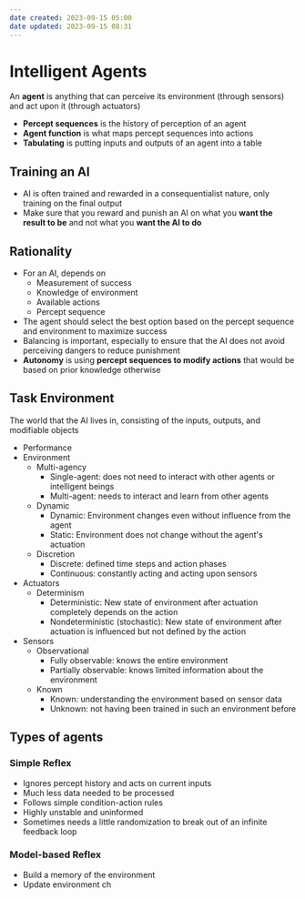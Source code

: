 ```yaml
---
date created: 2023-09-15 05:00
date updated: 2023-09-15 08:31
---
```


# Intelligent Agents

An **agent** is anything that can perceive its environment (through sensors) and act upon it (through actuators)

- **Percept sequences** is the history of perception of an agent
- **Agent function** is what maps percept sequences into actions
- **Tabulating** is putting inputs and outputs of an agent into a table

## Training an AI

- AI is often trained and rewarded in a consequentialist nature, only training on the final output
- Make sure that you reward and punish an AI on what you **want the result to be** and not what you **want the AI to do**

## Rationality

- For an AI, depends on
  - Measurement of success
  - Knowledge of environment
  - Available actions
  - Percept sequence
- The agent should select the best option based on the percept sequence and environment to maximize success
- Balancing is important, especially to ensure that the AI does not avoid perceiving dangers to reduce punishment
- **Autonomy** is using **percept sequences to modify actions** that would be based on prior knowledge otherwise

## Task Environment

The world that the AI lives in, consisting of the inputs, outputs, and modifiable objects

- Performance
- Environment
  - Multi-agency
    - Single-agent: does not need to interact with other agents or intelligent beings
    - Multi-agent: needs to interact and learn from other agents
  - Dynamic
    - Dynamic: Environment changes even without influence from the agent
    - Static: Environment does not change without the agent's actuation
  - Discretion
    - Discrete: defined time steps and action phases
    - Continuous: constantly acting and acting upon sensors
- Actuators
  - Determinism
    - Deterministic: New state of environment after actuation completely depends on the action
    - Nondeterministic (stochastic): New state of environment after actuation is influenced but not defined by the action
- Sensors
  - Observational
    - Fully observable: knows the entire environment
    - Partially observable: knows limited information about the environment
  - Known
    - Known: understanding the environment based on sensor data
    - Unknown: not having been trained in such an environment before

## Types of agents

### Simple Reflex

- Ignores percept history and acts on current inputs
- Much less data needed to be processed
- Follows simple condition-action rules
- Highly unstable and uninformed
- Sometimes needs a little randomization to break out of an infinite feedback loop

### Model-based Reflex

- Build a memory of the environment
- Update environment ch
